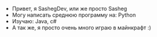 - Привет, я SashegDev, или же просто Sasheg
- Могу написать среднюю программу на: Python
- Изучаю: Java, c#
- А так же, я просто очень много играю в майнкрафт :)
